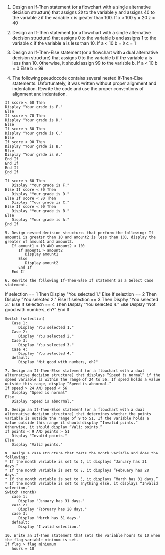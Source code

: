 1. Design an If-Then statement (or a flowchart with a single alternative decision structure) that assigns 20 to the variable y and assigns 40 to the variable z if the variable x is greater than 100.
   If x > 100
      y = 20
      z = 40

2. Design an If-Then statement (or a flowchart with a single alternative decision structure) that assigns 0 to the variable b and assigns 1 to the variable c if the variable a is less than 10.
   If a < 10
      b = 0
      c = 1

3. Design an If-Then-Else statement (or a flowchart with a dual alternative decision structure) that assigns 0 to the variable b if the variable a is less than 10. Otherwise, it should assign 99 to the variable b.
   If a < 10
      b = 0
   Else
      b = 99

4. The following pseudocode contains several nested If-Then-Else statements. Unfortunately, it was written without proper alignment and indentation. Rewrite the code and use the proper conventions of alignment and indentation.
```
If score < 60 Then
Display "Your grade is F."
Else
If score < 70 Then
Display "Your grade is D."
Else
If score < 80 Then
Display "Your grade is C."
Else
If score < 90 Then
Display "Your grade is B."
Else
Display "Your grade is A."
End If
End If
End If
End If
``
If score < 60 Then
   Display "Your grade is F."
Else If score < 70 Then
   Display "Your grade is D."
Else If score < 80 Then
   Display "Your grade is C."
Else If score < 90 Then
   Display "Your grade is B."
Else
   Display "Your grade is A."
End If
`
5. Design nested decision structures that perform the following: If amount1 is greater than 10 and amount2 is less than 100, display the greater of amount1 and amount2.
   If amount1 > 10 AND amount2 < 100
      If amount1 > amount2
         Display amount1
      Else
         Display amount2
      End If
   End If

6. Rewrite the following If-Then-Else If statement as a Select Case statement.
```
If selection == 1 Then
   Display "You selected 1."
Else If selection == 2 Then
   Display "You selected 2."
Else If selection == 3 Then
   Display "You selected 3."
Else If selection == 4 Then
   Display "You selected 4."
Else
   Display "Not good with numbers, eh?"
End If
```
Switch (selection)
   Case 1:
      Display "You selected 1."
   Case 2:
      Display "You selected 2."
   Case 3:
      Display "You selected 3."
   Case 4:
      Display "You selected 4."
   default:
      Display "Not good with numbers, eh?"

7. Design an If-Then-Else statement (or a flowchart with a dual alternative decision structure) that displays “Speed is normal” if the speed variable is within the range of 24 to 56. If speed holds a value outside this range, display “Speed is abnormal.”
If speed > 24 AND speed < 56
   Display "Speed is normal"
Else
   Display "Speed is abnormal."

8. Design an If-Then-Else statement (or a flowchart with a dual alternative decision structure) that determines whether the points variable is outside the range of 9 to 51. If the variable holds a value outside this range it should display “Invalid points.” Otherwise, it should display “Valid points.”
If points < 9 AND points > 51
   Display "Invalid points."
Else
   Display "Valid points."

9. Design a case structure that tests the month variable and does the following:
* If the month variable is set to 1, it displays “January has 31 days.”
* If the month variable is set to 2, it displays “February has 28 days.”
* If the month variable is set to 3, it displays “March has 31 days.”
* If the month variable is set to anything else, it displays “Invalid selection.”
Switch (month)
   case 1:
      Display "January has 31 days."
   case 2:
      Display "February has 28 days."
   case 3:
      Display "March has 31 days."
   default:
      Display "Invalid selection."

10. Write an If-Then statement that sets the variable hours to 10 when the flag variable minimum is set.
If flag > flag miniumum
   hours = 10
